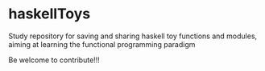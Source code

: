 # haskellToys
Study repository for saving and sharing haskell toy functions and modules, aiming at learning the functional programming paradigm

Be welcome to contribute!!!